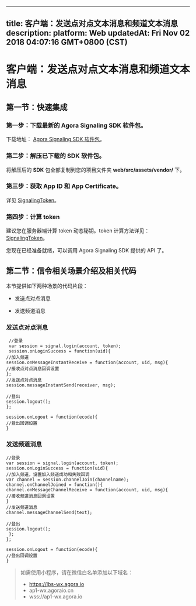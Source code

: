 
---
title: 客户端：发送点对点文本消息和频道文本消息
description: 
platform: Web
updatedAt: Fri Nov 02 2018 04:07:16 GMT+0800 (CST)
---
# 客户端：发送点对点文本消息和频道文本消息
## 第一节：快速集成

### 第一步：下载最新的 Agora Signaling SDK 软件包。

下载地址： [Agora Signaling SDK 软件包](https://docs.agora.io/cn/Agora%20Platform/downloads)。

### 第二步：解压已下载的 SDK 软件包。

将解压后的 **SDK** 包全部复制到您的项目文件夹 **web/src/assets/vendor/** 下。

### 第三步：获取 App ID 和 App Certificate。

详见 [SignalingToken](../../cn/Agora%20Platform/key_signaling.md)。

### 第四步：计算 token

建议您在服务器端计算 token 动态秘钥。token 计算方法详见：[SignalingToken](../../cn/Agora%20Platform/key_signaling.md)。

您现在已经准备就绪，可以调用 Agora Signaling SDK 提供的 API 了。

## 第二节：信令相关场景介绍及相关代码

本节提供如下两种场景的代码片段：

-   发送点对点消息

-   发送频道消息


### 发送点对点消息

```
 //登录
 var session = signal.login(account, token);
 session.onLoginSuccess = function(uid){
//加入频道
session.onMessageInstantReceive = function(account, uid, msg){
//接收点对点消息回调设置
};
//发送点对点消息
session.messageInstantSend(receiver, msg);

//登出
session.logout();
};

session.onLogout = function(ecode){
//登出回调设置
}
```

### 发送频道消息

```
//登录
var session = signal.login(account, token);
session.onLoginSuccess = function(uid){
//加入频道，设置加入频道成功和失败回调
var channel = session.channelJoin(channelname);
channel.onChannelJoined = function(){
channel.onMessageChannelReceive = function(account, uid, msg){
//接收频道消息回调设置
}
//发送频道消息
channel.messageChannelSend(text);

//登出
session.logout();
 };
};

session.onLogout = function(ecode){
//登出回调设置
}
```

> 如需使用小程序，请在微信白名单添加以下域名：
> - https://lbs-wx.agora.io
> - ap1-wx.agoraio.cn
> - wss://ap1-wx.agora.io 

